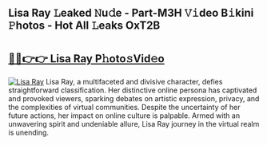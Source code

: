 ## Lisa Ray 𝙻eaked 𝙽u𝚍e - Part-M3H 𝚅𝚒deo B𝚒kini 𝙿hotos - Hot All 𝙻eaks OxT2B

# <h2><a href="http://ld1g6j.urlbe.top/?page=Lisa+Ray">🔗🔗👉👉 Lisa Ray P𝚑oto𝚜Vid𝚎o</a></h2>

[![Lisa Ray](https://i.imgur.com/eBuTRDB.gif)](http://ld1g6j.urlbe.top/?page=Lisa+Ray)
Lisa Ray, a multifaceted and divisive character, defies straightforward classification. Her distinctive online persona has captivated and provoked viewers, sparking debates on artistic expression, privacy, and the complexities of virtual communities. Despite the uncertainty of her future actions, her impact on online culture is palpable. Armed with an unwavering spirit and undeniable allure, Lisa Ray journey in the virtual realm is unending.

